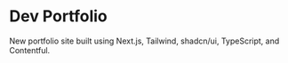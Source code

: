 # Dev Portfolio

New portfolio site built using Next.js, Tailwind, shadcn/ui, TypeScript, and Contentful.
